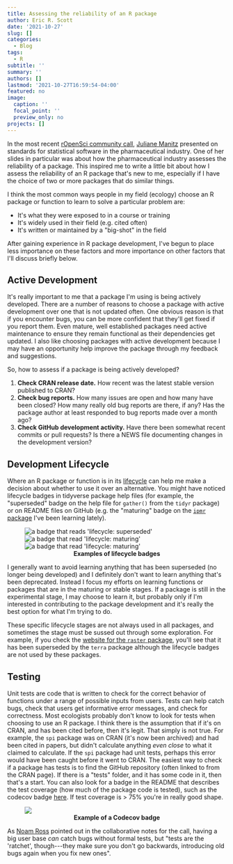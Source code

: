 ```yaml
---
title: Assessing the reliability of an R package
author: Eric R. Scott
date: '2021-10-27'
slug: []
categories:
  - Blog
tags:
  - R
subtitle: ''
summary: ''
authors: []
lastmod: '2021-10-27T16:59:54-04:00'
featured: no
image:
  caption: ''
  focal_point: ''
  preview_only: no
projects: []
---
```


In the most recent [rOpenSci community call](https://ropensci.org/commcalls/oct2021-statsreview02/), [Juliane Manitz](http://www.manitz.org/) presented on standards for statistical software in the pharmaceutical industry. One of her slides in particular was about how the pharmaceutical industry assesses the reliability of a package.  This inspired me to write a little bit about how I assess the reliability of an R package that's new to me, especially if I have the choice of two or more packages that do similar things.

I think the most common ways people in my field (ecology) choose an R package or function to learn to solve a particular problem are:

- It's what they were exposed to in a course or training
- It's widely used in their field (e.g. cited often)
- It's written or maintained by a "big-shot" in the field

After gaining experience in R package development, I've begun to place less importance on these factors and more importance on other factors that I'll discuss briefly below.

## Active Development

It's really important to me that a package I'm using is being actively developed. There are a number of reasons to choose a package with active development over one that is not updated often. One obvious reason is that if you encounter bugs, you can be more confident that they'll get fixed if you report them. Even mature, well established packages need active maintenance to ensure they remain functional as their dependencies get updated. I also like choosing packages with active development because I may have an opportunity help improve the package through my feedback and suggestions. 

So, how to assess if a package is being actively developed?

1) **Check CRAN release date.**  How recent was the latest stable version published to CRAN?
2) **Check bug reports.**  How many issues are open and how many have been closed?  How many really old bug reports are there, if any?  Has the package author at least responded to bug reports made over a month ago?
3) **Check GitHub development activity.**  Have there been somewhat recent commits or pull requests?  Is there a NEWS file documenting changes in the development version?


## Development Lifecycle

Where an R package or function is in its [lifecycle](https://lifecycle.r-lib.org/index.html) can help me make a decision about whether to use it over an alternative.  You might have noticed lifecycle badges in tidyverse package help files (for example, the "superseded" badge on the help file for `gather()` from the `tidyr` package) or on README files on GitHub (e.g. the "maturing" badge on the [`ipmr` package](https://github.com/levisc8/ipmr#readme) I've been learning lately).

<figure>
<img src="https://lifecycle.r-lib.org/reference/figures/lifecycle-superseded.svg" alt="a badge that reads 'lifecycle: superseded'">
<img src="https://lifecycle.r-lib.org/articles/figures/lifecycle-maturing.svg" alt = "a badge that read 'lifecycle: maturing'">
<img src="https://lifecycle.r-lib.org/articles/figures/lifecycle-stable.svg" alt = "a badge that read 'lifecycle: maturing'">
<figcaption align = "center"><b>Examples of lifecycle badges </b></figcaption>
</figure>


I generally want to avoid learning anything that has been superseded (no longer being developed) and I definitely don't want to learn anything that's been deprecated. Instead I focus my efforts on learning functions or packages that are in the maturing or stable stages. If a package is still in the experimental stage, I may choose to learn it, but probably only if I'm interested in contributing to the package development and it's really the best option for what I'm trying to do.

These specific lifecycle stages are not always used in all packages, and sometimes the stage must be sussed out through some exploration.  For example, if you check the [website for the `raster` package](https://rspatial.org/), you'll see that it has been superseded by the `terra` package although the lifecycle badges are not used by these packages. 

## Testing

Unit tests are code that is written to check for the correct behavior of functions under a range of possible inputs from users. Tests can help catch bugs, check that users get informative error messages, and check for correctness. Most ecologists probably don't know to look for tests when choosing to use an R package. I think there is the assumption that if it's on CRAN, and has been cited before, then it's legit.  That simply is not true.  For example, the `spi` package was on CRAN (it's now been archived) and had been cited in papers, but didn't calculate anything *even close* to what it claimed to calculate. If the `spi` package had unit tests, perhaps this error would have been caught before it went to CRAN.
  The easiest way to check if a package has tests is to find the GitHub repository (often linked to from the CRAN page). If there is a "tests" folder, and it has some code in it, then that's a start.  You can also look for a badge in the README that describes the test coverage (how much of the package code is tested), such as the codecov badge [here](https://github.com/levisc8/ipmr#readme).  If test coverage is > 75% you're in really good shape. 
  
  <figure>
<img src="https://codecov.io/gh/levisc8/ipmr/branch/master/graph/badge.svg">
<figcaption align = "center"><b>Example of a Codecov badge </b></figcaption>
</figure>
  
  As [Noam Ross](https://www.noamross.net/) pointed out in the collaborative notes for the call, having a big user base *can* catch bugs without formal tests, but 
"tests are the 'ratchet', though---they make sure you don't go backwards, introducing old bugs again when you fix new ones".
